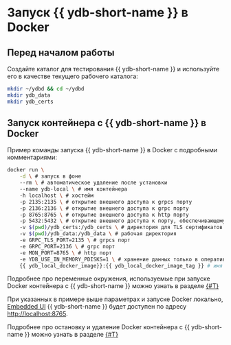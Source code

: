 # Запуск {{ ydb-short-name }} в Docker

## Перед началом работы

Создайте каталог для тестирования {{ ydb-short-name }} и используйте его в качестве текущего рабочего каталога:

```bash
mkdir ~/ydbd && cd ~/ydbd
mkdir ydb_data
mkdir ydb_certs
```

## Запуск контейнера с {{ ydb-short-name }} в Docker

Пример команды запуска {{ ydb-short-name }} в Docker с подробными комментариями:

```bash
docker run \
    -d \ # запуск в фоне
    --rm \ # автоматическое удаление после установки
    --name ydb-local \ # имя контейнера
    -h localhost \ # хостейм
    -p 2135:2135 \ # открытие внешнего доступа к grpcs порту
    -p 2136:2136 \ # открытие внешнего доступа к grpc порту
    -p 8765:8765 \ # открытие внешнего доступа к http порту
    -p 5432:5432 \ # открытие внешнего доступа к порту, обеспечивающему PostgreSQL-совместимость
    -v $(pwd)/ydb_certs:/ydb_certs \ # директория для TLS сертификатов
    -v $(pwd)/ydb_data:/ydb_data \ # рабочая директория
    -e GRPC_TLS_PORT=2135 \ # grpcs порт
    -e GRPC_PORT=2136 \ # grpc порт
    -e MON_PORT=8765 \ # http порт
    -e YDB_USE_IN_MEMORY_PDISKS=1 \ # хранение данных только в оперативной памяти
    {{ ydb_local_docker_image}}:{{ ydb_local_docker_image_tag }} # имя и тег образа
```

Подробнее про переменные окружения, используемые при запуске Docker контейнера с {{ ydb-short-name }} можно узнать в разделе [{#T}](configuration.md)

При указанных в примере выше параметрах и запуске Docker локально, [Embedded UI](../embedded-ui/index.md) {{ ydb-short-name }} будет доступен по адресу [http://localhost:8765⁠](http://localhost:8765⁠).

Подробнее про остановку и удаление Docker контейнера с {{ ydb-short-name }} можно узнать в разделе [{#T}](cleanup.md)
